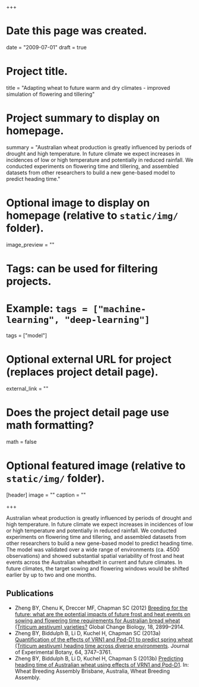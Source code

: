 +++
# Date this page was created.
date = "2009-07-01"
draft = true

# Project title.
title = "Adapting wheat to future warm and dry climates - improved simulation of flowering and tillering"

# Project summary to display on homepage.
summary = "Australian wheat production is greatly influenced by periods of drought and high temperature. In future climate we expect increases in incidences of low or high temperature and potentially in reduced rainfall. We conducted experiments on flowering time and tillering, and assembled datasets from other researchers to build a new gene-based model to predict heading time."

# Optional image to display on homepage (relative to `static/img/` folder).
image_preview = ""

# Tags: can be used for filtering projects.
# Example: `tags = ["machine-learning", "deep-learning"]`
tags = ["model"]

# Optional external URL for project (replaces project detail page).
external_link = ""

# Does the project detail page use math formatting?
math = false

# Optional featured image (relative to `static/img/` folder).
[header]
image = ""
caption = ""

+++


Australian wheat production is greatly influenced by periods of drought and high temperature. In future climate we expect increases in incidences of low or high temperature and potentially in reduced rainfall. We conducted experiments on flowering time and tillering, and assembled datasets from other researchers to build a new gene-based model to predict heading time. The model was validated over a wide range of environments (ca. 4500 observations) and showed substantial spatial variability of frost and heat events across the Australian wheatbelt in current and future climates. In future climates, the target sowing and flowering windows would be shifted earlier by up to two and one months.

## Publications

* Zheng BY, Chenu K, Dreccer MF, Chapman SC (2012) [Breeding for the future: what are the potential impacts of future frost and heat events on sowing and flowering time requirements for Australian bread wheat (Triticum aestivum) varieties?](/publication/2012-gcb-frost-heat/) Global Change Biology, 18, 2899–2914.
* Zheng BY, Biddulph B, Li D, Kuchel H, Chapman SC (2013a) [Quantification of the effects of VRN1 and Ppd-D1 to predict spring wheat (Triticum aestivum) heading time across diverse environments](/publication/2013-jxb-flowering-time/). Journal of Experimental Botany, 64, 3747–3761.
* Zheng BY, Biddulph B, Li D, Kuchel H, Chapman S (2013b) [Predicting heading time of Australian wheat using effects of VRN1 and Ppd-D1](/publication/2013-wba-genemodel/). In: Wheat Breeding Assembly Brisbane, Australia, Wheat Breeding Assembly.
